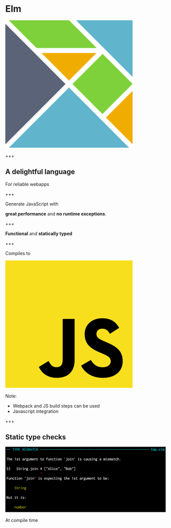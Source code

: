 # Elm

![Elm Logo](assets/elm-logo.png)

+++

## A delightful language

For reliable webapps


+++

Generate JavaScript with

**great performance** and **no runtime exceptions**.

+++

**Functional** and **statically typed**

+++

Compiles to

![Javascript](assets/javascript.png)

Note:
* Webpack and JS build steps can be used
* Javascript integration

+++

## Static type checks

![Type mismatch](assets/type-mismatch.png)

At compile time
